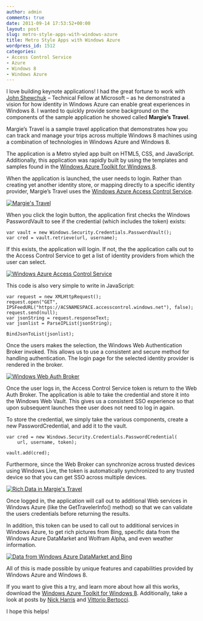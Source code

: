 ```yaml
---
author: admin
comments: true
date: 2011-09-14 17:53:52+00:00
layout: post
slug: metro-style-apps-with-windows-azure
title: Metro Style Apps with Windows Azure
wordpress_id: 1512
categories:
- Access Control Service
- Azure
- Windows 8
- Windows Azure
---
```


I love building keynote applications! I had the great fortune to work with [John Shewchuk](http://www.microsoft.com/presspass/exec/techfellow/Shewchuk/default.mspx) – Technical Fellow at Microsoft – as he demonstrated a vision for how identity in Windows Azure can enable great experiences in Windows 8. I wanted to quickly provide some background on the components of the sample application he showed called **Margie’s Travel**.

Margie’s Travel is a sample travel application that demonstrates how you can track and manage your trips across multiple Windows 8 machines using a combination of technologies in Windows Azure and Windows 8.

The application is a Metro styled app built on HTML5, CSS, and JavaScript. Additionally, this application was rapidly built by using the templates and samples found in the [Windows Azure Toolkit for Windows 8](http://watwindows8.codeplex.com/).

When the application is launched, the user needs to login. Rather than creating yet another identity store, or mapping directly to a specific identity provider, Margie’s Travel uses the [Windows Azure Access Control Service](http://www.microsoft.com/windowsazure/features/accesscontrol/).

[![Margie's Travel](http://images.wadewegner.com/wordpress/2011/09/Image1_thumb3_thumb.png)](http://images.wadewegner.com/wordpress/2011/09/Image1_thumb3.png)

When you click the login button, the application first checks the Windows PasswordVault to see if the credential (which includes the token) exists:

    var vault = new Windows.Security.Credentials.PasswordVault();
    var cred = vault.retrieve(url, username);

If this exists, the application will login. If not, the the application calls out to the Access Control Service to get a list of identity providers from which the user can select.

[![Windows Azure Access Control Service](http://images.wadewegner.com/wordpress/2011/09/Image2_thumb1_thumb.png)](http://images.wadewegner.com/wordpress/2011/09/Image2_thumb1.png)

This code is also very simple to write in JavaScript:

    var request = new XMLHttpRequest();
    request.open("GET", IPSFeedURL("https://ACSNAMESPACE.accesscontrol.windows.net"), false);
    request.send(null);
    var jsonString = request.responseText;
    var jsonlist = ParseIPList(jsonString);

    BindJsonToList(jsonlist);
    
Once the users makes the selection, the Windows Web Authentication Broker invoked. This allows us to use a consistent and secure method for handling authentication. The login page for the selected identity provider is rendered in the broker.

[![Windows Web Auth Broker](http://images.wadewegner.com/wordpress/2011/09/Image3_thumb2_thumb.png)](http://images.wadewegner.com/wordpress/2011/09/Image3_thumb2.png)

Once the user logs in, the Access Control Service token is return to the Web Auth Broker. The application is able to take the credential and store it into the Windows Web Vault. This gives us a consistent SSO experience so that upon subsequent launches thee user does not need to log in again.

To store the credential, we simply take the various components, create a new PasswordCredential, and add it to the vault.

    var cred = new Windows.Security.Credentials.PasswordCredential(
        url, username, token);

    vault.add(cred);

Furthermore, since the Web Broker can synchronize across trusted devices using Windows Live, the token is automatically synchronized to any trusted device so that you can get SSO across multiple devices.

[![Rich Data in Margie's Travel](http://images.wadewegner.com/wordpress/2011/09/Image4_thumb1_thumb.png)](http://images.wadewegner.com/wordpress/2011/09/Image4_thumb1.png)

Once logged in, the application will call out to additional Web services in Windows Azure (like the GetTravelerInfo() method) so that we can validate the users credentials before returning the results.

In addition, this token can be used to call out to additional services in Windows Azure, to get rich pictures from Bing, specific data from the Windows Azure DataMarket and Wolfram Alpha, and even weather information.

[![Data from Windows Azure DataMarket and Bing](http://images.wadewegner.com/wordpress/2011/09/Image5_thumb1_thumb.png)](http://images.wadewegner.com/wordpress/2011/09/Image5_thumb1.png)

All of this is made possible by unique features and capabilities provided by Windows Azure and Windows 8.

If you want to give this a try, and learn more about how all this works, download the [Windows Azure Toolkit for Windows 8](http://watwindows8.codeplex.com/). Additionally, take a look at posts by [Nick Harris](http://blogs.msdn.com/b/windowsazure/archive/2011/09/14/announcing-the-windows-azure-toolkit-for-windows-8.aspx) and [Vittorio Bertocci](http://blogs.msdn.com/b/vbertocci/archive/2011/09/14/using-acs-in-metro-style-applications.aspx).

I hope this helps!